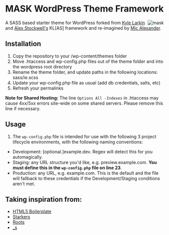 MASK WordPress Theme Framework
================================
<img align="right" src="https://raw.github.com/micalexander/mask/master/screenshot.png" alt="mask">

A SASS based starter theme for WordPress forked from <a href="http://kylelarkin.com/" target="_blank">Kyle Larkin</a> and <a href="http://astockwell.com/" target="_blank">Alex Stockwell's</a> KL[AS] framework and re-imagined by <a href="http://micalexander.com/" target="_blank">Mic Alexander</a>.

## Installation
1. Copy the repository to your /wp-content/themes folder
2. Move .htaccess and wp-config.php files out of the theme folder and into the wordpress root directory
3. Rename the theme folder, and update paths in the following locations: sass/ie.scss
4. Update your wp-config.php file as usual (add db credentials, salts, etc)
5. Refresh your permalinks

**Note for Shared Hosting:** The line `Options All -Indexes` in .htaccess may cause 4xx/5xx errors site-wide on some shared servers. Please remove this line if necessary.

## Usage
1. The `wp-config.php` file is intended for use with the following 3 project lifecycle environments, with the following naming conventions:
  - Development: [optional.]example.dev. Regex will detect this for you automagically.
  - Staging: any URL structure you'd like, e.g. preview.example.com. **You must define this in the `wp-config.php` file on line 23**.
  - Production: any URL, e.g. example.com. This is the default and the file will fallback to these credentials if the Development/Staging conditions aren't met.

## Taking inspiration from:
- [HTML5 Boilerplate](http://html5boilerplate.com/)
- [Starkers](http://viewportindustries.com/products/starkers/)
- [Roots](http://www.rootstheme.com/)
- [_s](https://github.com/Automattic/_s)
